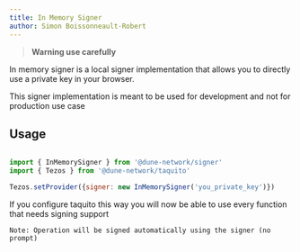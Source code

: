 ```yaml
---
title: In Memory Signer
author: Simon Boissonneault-Robert
---
```


> **Warning use carefully**

In memory signer is a local signer implementation that allows you to directly use a private key in your browser.

This signer implementation is meant to be used for development and not for production use case

## Usage

```js

import { InMemorySigner } from '@dune-network/signer'
import { Tezos } from '@dune-network/taquito'

Tezos.setProvider({signer: new InMemorySigner('you_private_key')})
```

If you configure taquito this way you will now be able to use every function that needs signing support

`Note: Operation will be signed automatically using the signer (no prompt)`
